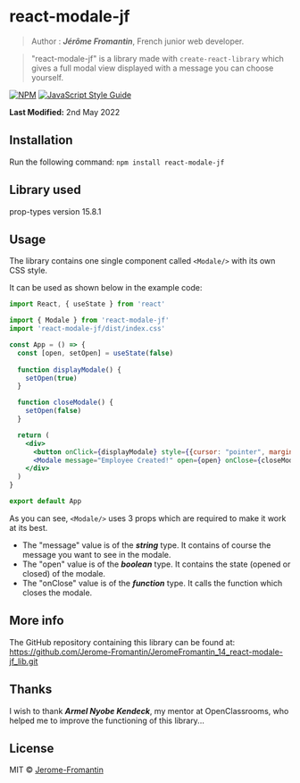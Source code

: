 # react-modale-jf

> Author : **_Jérôme Fromantin_**, French junior web developer.

> "react-modale-jf" is a library made with `create-react-library` which gives a full modal view displayed with a message you can choose yourself.

[![NPM](https://img.shields.io/npm/v/react-modale-jf.svg)](https://www.npmjs.com/package/react-modale-jf) [![JavaScript Style Guide](https://img.shields.io/badge/code_style-standard-brightgreen.svg)](https://standardjs.com)

**Last Modified:** 2nd May 2022

## Installation
Run the following command: `npm install react-modale-jf`

## Library used
prop-types version 15.8.1

## Usage
The library contains one single component called `<Modale/>` with its own CSS style.

It can be used as shown below in the example code:
```jsx
import React, { useState } from 'react'

import { Modale } from 'react-modale-jf'
import 'react-modale-jf/dist/index.css'

const App = () => {
  const [open, setOpen] = useState(false)
    
  function displayModale() {
    setOpen(true)
  }

  function closeModale() {
    setOpen(false)
  }

  return (
    <div>
      <button onClick={displayModale} style={{cursor: "pointer", margin: "10px"}}>Submit</button>
      <Modale message="Employee Created!" open={open} onClose={closeModale}/>
    </div>
  )
}

export default App
```
As you can see, `<Modale/>` uses 3 props which are required to make it work at its best.
- The "message" value is of the **_string_** type. It contains of course the message you want to see in the modale.
- The "open" value is of the **_boolean_** type. It contains the state (opened or closed) of the modale.
- The "onClose" value is of the **_function_** type. It calls the function which closes the modale.

## More info
The GitHub repository containing this library can be found at:
https://github.com/Jerome-Fromantin/JeromeFromantin_14_react-modale-jf_lib.git

## Thanks
I wish to thank **_Armel Nyobe Kendeck_**, my mentor at OpenClassrooms, who helped me to improve the functioning of this library...

## License
MIT © [Jerome-Fromantin](https://github.com/Jerome-Fromantin)

